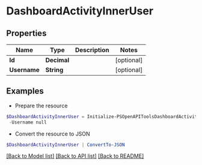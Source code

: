 # DashboardActivityInnerUser
## Properties

Name | Type | Description | Notes
------------ | ------------- | ------------- | -------------
**Id** | **Decimal** |  | [optional] 
**Username** | **String** |  | [optional] 

## Examples

- Prepare the resource
```powershell
$DashboardActivityInnerUser = Initialize-PSOpenAPIToolsDashboardActivityInnerUser  -Id null `
 -Username null
```

- Convert the resource to JSON
```powershell
$DashboardActivityInnerUser | ConvertTo-JSON
```

[[Back to Model list]](../README.md#documentation-for-models) [[Back to API list]](../README.md#documentation-for-api-endpoints) [[Back to README]](../README.md)

